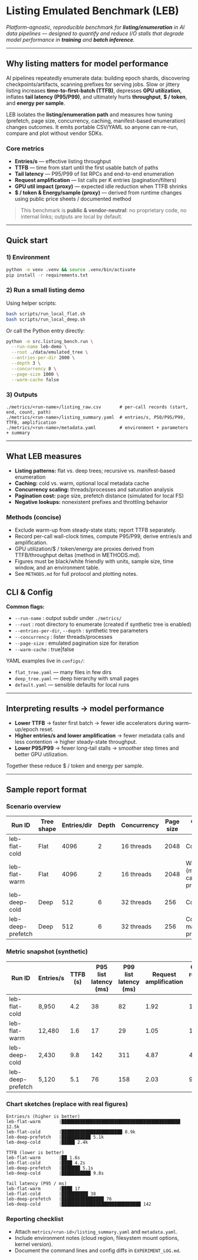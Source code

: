 # Listing Emulated Benchmark (LEB)
*Platform-agnostic, reproducible benchmark for **listing/enumeration** in AI data pipelines — designed to quantify and reduce I/O stalls that degrade model performance in **training** and **batch inference**.*

---

## Why listing matters for model performance

AI pipelines repeatedly enumerate data: building epoch shards, discovering checkpoints/artifacts, scanning prefixes for serving jobs. Slow or jittery listing increases **time-to-first-batch (TTFB)**, depresses **GPU utilization**, inflates **tail latency (P95/P99)**, and ultimately hurts **throughput**, **$ / token**, and **energy per sample**.

LEB isolates the **listing/enumeration path** and measures how tuning (prefetch, page size, concurrency, caching, manifest-based enumeration) changes outcomes. It emits portable CSV/YAML so anyone can re-run, compare and plot without vendor SDKs.

### Core metrics

- **Entries/s** — effective listing throughput
- **TTFB** — time from start until the first usable batch of paths
- **Tail latency** — P95/P99 of list RPCs and end-to-end enumeration
- **Request amplification** — list calls per K entries (pagination/filters)
- **GPU util impact (proxy)** — expected idle reduction when TTFB shrinks
- **$ / token & Energy/sample (proxy)** — derived from runtime changes using public price sheets / documented method

> This benchmark is **public & vendor-neutral**: no proprietary code, no internal links; outputs are local by default.

---

## Quick start

### 1) Environment

```bash
python -m venv .venv && source .venv/bin/activate
pip install -r requirements.txt
```

### 2) Run a small listing demo

Using helper scripts:

```bash
bash scripts/run_local_flat.sh
bash scripts/run_local_deep.sh
```

Or call the Python entry directly:

```bash
python -m src.listing_bench.run \
  --run-name leb-demo \
  --root ./data/emulated_tree \
  --entries-per-dir 2000 \
  --depth 3 \
  --concurrency 8 \
  --page-size 1000 \
  --warm-cache false
```

### 3) Outputs

```
./metrics/<run-name>/listing_raw.csv       # per-call records (start, end, count, path)
./metrics/<run-name>/listing_summary.yaml  # entries/s, P50/P95/P99, TTFB, amplification
./metrics/<run-name>/metadata.yaml         # environment + parameters + summary
```

---

## What LEB measures

- **Listing patterns:** flat vs. deep trees; recursive vs. manifest-based enumeration
- **Caching:** cold vs. warm, optional local metadata cache
- **Concurrency scaling:** threads/processes and saturation analysis
- **Pagination cost:** page size, prefetch distance (simulated for local FS)
- **Negative lookups:** nonexistent prefixes and throttling behavior

### Methods (concise)

- Exclude warm-up from steady-state stats; report TTFB separately.
- Record per-call wall-clock times, compute P95/P99, derive entries/s and amplification.
- GPU utilization/$ / token/energy are proxies derived from TTFB/throughput deltas (method in METHODS.md).
- Figures must be black/white friendly with units, sample size, time window, and an environment table.
- See `METHODS.md` for full protocol and plotting notes.

## CLI & Config

**Common flags:**

- `--run-name` : output subdir under `./metrics/`
- `--root` : root directory to enumerate (created if synthetic tree is enabled)
- `--entries-per-dir`, `--depth` : synthetic tree parameters
- `--concurrency` : lister threads/processes
- `--page-size` : emulated pagination size for iteration
- `--warm-cache` : true|false

YAML examples live in `configs/`:

- `flat_tree.yaml` — many files in few dirs
- `deep_tree.yaml` — deep hierarchy with small pages
- `default.yaml` — sensible defaults for local runs

---

## Interpreting results → model performance

- **Lower TTFB** → faster first batch → fewer idle accelerators during warm-up/epoch reset.
- **Higher entries/s and lower amplification** → fewer metadata calls and less contention → higher steady-state throughput.
- **Lower P95/P99** → fewer long-tail stalls → smoother step times and better GPU utilization.

Together these reduce $ / token and energy per sample.

---

## Sample report format

### Scenario overview
| Run ID | Tree shape | Entries/dir | Depth | Concurrency | Page size | Cache state |
| --- | --- | --- | --- | --- | --- | --- |
| leb-flat-cold | Flat | 4096 | 2 | 16 threads | 2048 | Cold |
| leb-flat-warm | Flat | 4096 | 2 | 16 threads | 2048 | Warm (metadata cache primed) |
| leb-deep-cold | Deep | 512 | 6 | 32 threads | 256 | Cold |
| leb-deep-prefetch | Deep | 512 | 6 | 32 threads | 256 | Cold + manifest prefetch |

### Metric snapshot (synthetic)
| Run ID | Entries/s | TTFB (s) | P95 list latency (ms) | P99 list latency (ms) | Request amplification | GPU idle reduction (proxy %) |
| --- | --- | --- | --- | --- | --- | --- |
| leb-flat-cold | 8,950 | 4.2 | 38 | 82 | 1.92 | 11 |
| leb-flat-warm | 12,480 | 1.6 | 17 | 29 | 1.05 | 19 |
| leb-deep-cold | 2,430 | 9.8 | 142 | 311 | 4.87 | 4 |
| leb-deep-prefetch | 5,120 | 5.1 | 76 | 158 | 2.03 | 9 |

### Chart sketches (replace with real figures)
````text
Entries/s (higher is better)
leb-flat-warm       |█████████████████████████████████████████████ 12.5k
leb-flat-cold       |███████████████████████ 8.9k
leb-deep-prefetch   |███████████ 5.1k
leb-deep-cold       |█████ 2.4k

TTFB (lower is better)
leb-flat-warm       |██ 1.6s
leb-flat-cold       |████ 4.2s
leb-deep-prefetch   |███████ 5.1s
leb-deep-cold       |███████████ 9.8s

Tail latency (P95 / ms)
leb-flat-warm       |████ 17
leb-flat-cold       |██████████ 38
leb-deep-prefetch   |████████████████ 76
leb-deep-cold       |██████████████████████████████ 142
````

### Reporting checklist
- Attach `metrics/<run-id>/listing_summary.yaml` and `metadata.yaml`.
- Include environment notes (cloud region, filesystem mount options, kernel version).
- Document the command lines and config diffs in `EXPERIMENT_LOG.md`.
